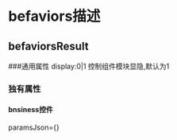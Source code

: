 # befaviors描述
## befaviorsResult
###通用属性
display:0|1  控制组件模块显隐,默认为1

### 独有属性
#### bnsiness控件
paramsJson={}
